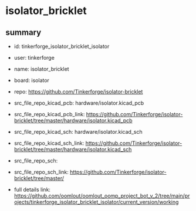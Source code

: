 # isolator_bricklet
 
## summary 
* id: tinkerforge_isolator_bricklet_isolator
* user: tinkerforge
* name: isolator_bricklet
* board: isolator
* repo: https://github.com/Tinkerforge/isolator-bricklet
* src_file_repo_kicad_pcb: hardware/isolator.kicad_pcb
* src_file_repo_kicad_pcb_link: https://github.com/Tinkerforge/isolator-bricklet/tree/master/hardware/isolator.kicad_pcb
* src_file_repo_kicad_sch: hardware/isolator.kicad_sch
* src_file_repo_kicad_sch_link: https://github.com/Tinkerforge/isolator-bricklet/tree/master/hardware/isolator.kicad_sch

* src_file_repo_sch: 
* src_file_repo_sch_link: https://github.com/Tinkerforge/isolator-bricklet/tree/master/
* full details link: https://github.com/oomlout/oomlout_oomp_project_bot_v_2/tree/main/projects/tinkerforge_isolator_bricklet_isolator/current_version/working  







